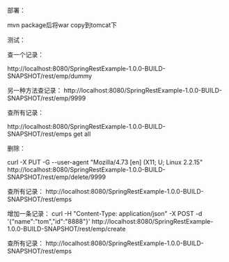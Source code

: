 部署：

mvn package后将war copy到tomcat下


测试：

查一个记录：

http://localhost:8080/SpringRestExample-1.0.0-BUILD-SNAPSHOT/rest/emp/dummy

另一种方法查记录：
http://localhost:8080/SpringRestExample-1.0.0-BUILD-SNAPSHOT/rest/emp/9999


查所有记录：

http://localhost:8080/SpringRestExample-1.0.0-BUILD-SNAPSHOT/rest/emps  get all 


删除：

curl -X PUT -G --user-agent "Mozilla/4.73 [en] (X11; U; Linux 2.2.15" http://localhost:8080/SpringRestExample-1.0.0-BUILD-SNAPSHOT/rest/emp/delete/9999


查所有记录：
http://localhost:8080/SpringRestExample-1.0.0-BUILD-SNAPSHOT/rest/emps


增加一条记录：
curl -H "Content-Type: application/json" -X POST -d '{"name":"tom","id":"8888"}' http://localhost:8080/SpringRestExample-1.0.0-BUILD-SNAPSHOT/rest/emp/create


查所有记录：
http://localhost:8080/SpringRestExample-1.0.0-BUILD-SNAPSHOT/rest/emps

